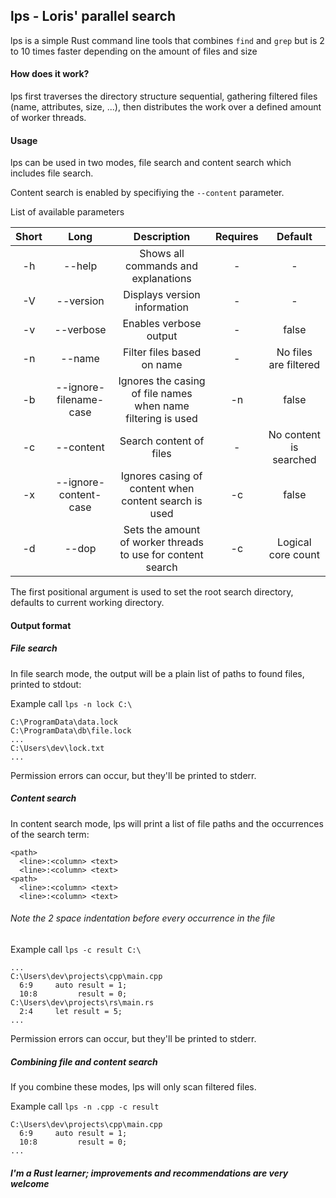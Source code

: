 ## lps - Loris' parallel search

lps is a simple Rust command line tools that combines `find` and `grep` but is 2 to 10 times faster depending on the amount of files and size

#### How does it work?

lps first traverses the directory structure sequential, gathering filtered files (name, attributes, size, ...), then distributes the work over a defined amount of worker threads.

#### Usage

lps can be used in two modes, file search and content search which includes file search.

Content search is enabled by specifiying the `--content` parameter.

List of available parameters

| Short |          Long          |                          Description                         | Requires |         Default        |
|:-----:|:----------------------:|:------------------------------------------------------------:|:--------:|:----------------------:|
|   -h  |         --help         |              Shows all commands and explanations             |     -    |            -           |
|   -V  |        --version       |                 Displays version information                 |     -    |            -           |
|   -v  |        --verbose       |                    Enables verbose output                    |     -    |          false         |
|   -n  |         --name         |                  Filter files based on name                  |     -    |  No files are filtered |
|   -b  | --ignore-filename-case | Ignores the casing of file names when name filtering is used |    -n    |          false         |
|   -c  |        --content       |                    Search content of files                   |     -    | No content is searched |
|   -x  |  --ignore-content-case |     Ignores casing of content when content search is used    |    -c    |          false         |
|   -d  |          --dop         |  Sets the amount of worker threads to use for content search |    -c    |   Logical core count   |

The first positional argument is used to set the root search directory, defaults to current working directory.

#### Output format

##### File search

In file search mode, the output will be a plain list of paths to found files, printed to stdout:

Example call `lps -n lock C:\`

```
C:\ProgramData\data.lock
C:\ProgramData\db\file.lock
...
C:\Users\dev\lock.txt
...
```

Permission errors can occur, but they'll be printed to stderr.

##### Content search

In content search mode, lps will print a list of file paths and the occurrences of the search term:

```
<path>
  <line>:<column> <text>
  <line>:<column> <text>
<path>
  <line>:<column> <text>
  <line>:<column> <text>
```

###### Note the 2 space indentation before every occurrence in the file

Example call `lps -c result C:\`

```
...
C:\Users\dev\projects\cpp\main.cpp
  6:9     auto result = 1;
  10:8         result = 0;
C:\Users\dev\projects\rs\main.rs
  2:4     let result = 5;
...
```

Permission errors can occur, but they'll be printed to stderr.

##### Combining file and content search

If you combine these modes, lps will only scan filtered files.

Example call `lps -n .cpp -c result`

```
C:\Users\dev\projects\cpp\main.cpp
  6:9     auto result = 1;
  10:8         result = 0;
...
```

##### I'm a Rust learner; improvements and recommendations are very welcome
